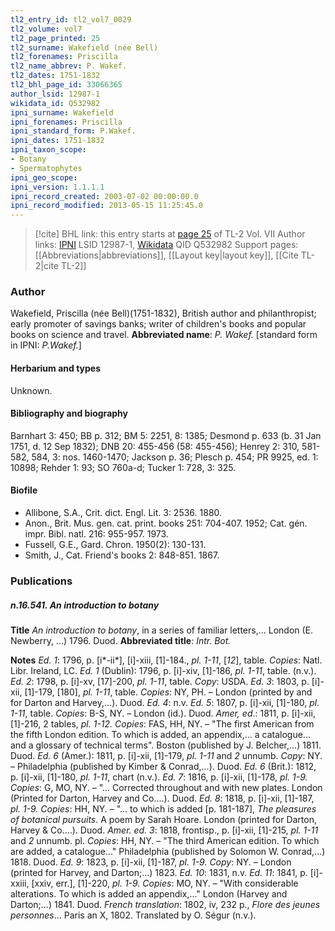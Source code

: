```yaml
---
tl2_entry_id: tl2_vol7_0029
tl2_volume: vol7
tl2_page_printed: 25
tl2_surname: Wakefield (née Bell)
tl2_forenames: Priscilla
tl2_name_abbrev: P. Wakef.
tl2_dates: 1751-1832
tl2_bhl_page_id: 33066365
author_lsid: 12987-1
wikidata_id: Q532982
ipni_surname: Wakefield
ipni_forenames: Priscilla
ipni_standard_form: P.Wakef.
ipni_dates: 1751-1832
ipni_taxon_scope: 
- Botany
- Spermatophytes
ipni_geo_scope: 
ipni_version: 1.1.1.1
ipni_record_created: 2003-07-02 00:00:00.0
ipni_record_modified: 2013-05-15 11:25:45.0
---
```


> [!cite] BHL link: this entry starts at [page 25](https://www.biodiversitylibrary.org/page/33066365) of TL-2 Vol. VII
> Author links: [IPNI](https://www.ipni.org/a/12987-1) LSID 12987-1, [Wikidata](https://www.wikidata.org/wiki/Q532982) QID Q532982
> Support pages: [[Abbreviations|abbreviations]], [[Layout key|layout key]], [[Cite TL-2|cite TL-2]]

### Author

Wakefield, Priscilla (née Bell)(1751-1832), British author and philanthropist; early promoter of savings banks; writer of children's books and popular books on science and travel. 
**Abbreviated name**: *P. Wakef.* \[standard form in IPNI: *P.Wakef.*\]

#### Herbarium and types

Unknown.

#### Bibliography and biography

Barnhart 3: 450; BB p. 312; BM 5: 2251, 8: 1385; Desmond p. 633 (b. 31 Jan 1751, d. 12 Sep 1832); DNB 20: 455-456 (58: 455-456); Henrey 2: 310, 581-582, 584, 3: nos. 1460-1470; Jackson p. 36; Plesch p. 454; PR 9925, ed. 1: 10898; Rehder 1: 93; SO 760a-d; Tucker 1: 728, 3: 325.

#### Biofile

- Allibone, S.A., Crit. dict. Engl. Lit. 3: 2536. 1880.
- Anon., Brit. Mus. gen. cat. print. books 251: 704-407. 1952; Cat. gén. impr. Bibl. natl. 216: 955-957. 1973.
- Fussell, G.E., Gard. Chron. 1950(2): 130-131.
- Smith, J., Cat. Friend's books 2: 848-851. 1867.

### Publications

##### n.16.541. An introduction to botany

**Title**
*An introduction to botany*, in a series of familiar letters,... London (E. Newberry, ...) 1796. Duod.
**Abbreviated title**: *Intr. Bot.*

**Notes**
*Ed. 1*: 1796, p. \[i\*-ii\*\], \[i\]-xiii, \[1\]-184., *pl. 1-11*, \[*12*\], table. *Copies*: Natl. Libr. Ireland, LC.
*Ed. 1* (Dublin): 1796, p. \[i\]-xiv, \[1\]-186, *pl. 1-11*, table. (n.v.).
*Ed. 2*: 1798, p. \[i\]-xv, \[17\]-200, *pl. 1-11*, table. *Copy*: USDA.
*Ed. 3*: 1803, p. \[i\]-xii, \[1\]-179, \[180\], *pl. 1-11*, table. *Copies*: NY, PH. – London (printed by and for Darton and Harvey,...). Duod.
*Ed. 4*: n.v.
*Ed. 5*: 1807, p. \[i\]-xii, \[1\]-180, *pl. 1-11*, table. *Copies*: B-S, NY. – London (id.). Duod.
*Amer, ed*.: 1811, p. \[i\]-xii, \[1\]-216, 2 tables, *pl. 1-12. Copies*: FAS, HH, NY. – "The first American from the fifth London edition. To which is added, an appendix,... a catalogue... and a glossary of technical terms". Boston (published by J. Belcher,...) 1811. Duod.
*Ed. 6* (Amer.): 1811, p. \[i\]-xii, \[1\]-179, *pl. 1-11* and *2* unnumb. *Copy*: NY. – Philadelphia (published by Kimber & Conrad,...). Duod.
*Ed. 6* (Brit.): 1812, p. \[i\]-xii, \[1\]-180, *pl. 1-11*, chart (n.v.).
*Ed. 7*: 1816, p. \[i\]-xii, \[1\]-178, *pl. 1-9. Copies*: G, MO, NY. – "... Corrected throughout and with new plates. London (Printed for Darton, Harvey and Co....). Duod.
*Ed. 8*: 1818, p. \[i\]-xii, \[1\]-187, *pl. 1-9. Copies*: HH, NY. – "... to which is added \[p. 181-187\], *The pleasures of botanical pursuits*. A poem by Sarah Hoare. London (printed for Darton, Harvey & Co....). Duod.
*Amer. ed. 3*: 1818, frontisp., p. \[i\]-xii, \[1\]-215, *pl. 1-11* and *2* unnumb. pl. *Copies*: HH, NY. – "The third American edition. To which are added, a catalogue..." Philadelphia (published by Solomon W. Conrad,...) 1818. Duod.
*Ed. 9*: 1823, p. \[i\]-xii, \[1\]-187, *pl. 1-9. Copy*: NY. – London (printed for Harvey, and Darton;...) 1823.
*Ed. 10*: 1831, n.v.
*Ed. 11*: 1841, p. \[i\]-xxiii, \[xxiv, err.\], \[1\]-220, *pl. 1-9. Copies*: MO, NY. – "With considerable alterations. To which is added an appendix,..." London (Harvey and Darton;...) 1841. Duod.
*French translation*: 1802, iv, 232 p., *Flore des jeunes personnes*... Paris an X, 1802. Translated by O. Ségur (n.v.).

